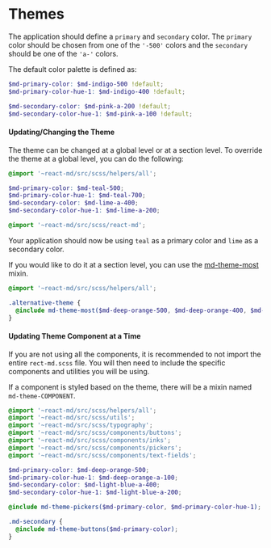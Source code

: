 # Themes
The application should define a `primary` and `secondary` color. The `primary` color
should be chosen from one of the `'-500'` colors and the `secondary` should be one of
the `'a-'` colors.

The default color palette is defined as:

```scss
$md-primary-color: $md-indigo-500 !default;
$md-primary-color-hue-1: $md-indigo-400 !default;

$md-secondary-color: $md-pink-a-200 !default;
$md-secondary-color-hue-1: $md-pink-a-100 !default;
```

#### Updating/Changing the Theme
The theme can be changed at a global level or at a section level. To override
the theme at a global level, you can do the following:

```scss
@import '~react-md/src/scss/helpers/all';

$md-primary-color: $md-teal-500;
$md-primary-color-hue-1: $md-teal-700;
$md-secondary-color: $md-lime-a-400;
$md-secondary-color-hue-1: $md-lime-a-200;

@import '~react-md/src/scss/react-md';
```

Your application should now be using `teal` as a primary color and `lime` as
a secondary color.

If you would like to do it at a section level, you can use the
[md-theme-most](/sassdoc/#colors-mixin-md-theme-most) mixin.

```scss
@import '~react-md/src/scss/helpers/all';

.alternative-theme {
  @include md-theme-most($md-deep-orange-500, $md-deep-orange-400, $md-light-blue-a-200, $md-light-blue-a-100);
}
```

#### Updating Theme Component at a Time
If you are not using all the components, it is recommended to not import the
entire `rect-md.scss` file. You will then need to include the specific components
and utilities you will be using.

If a component is styled based on the theme, there will be a mixin named `md-theme-COMPONENT`.

```scss
@import '~react-md/src/scss/helpers/all';
@import '~react-md/src/scss/utils';
@import '~react-md/src/scss/typography';
@import '~react-md/src/scss/components/buttons';
@import '~react-md/src/scss/components/inks';
@import '~react-md/src/scss/components/pickers';
@import '~react-md/src/scss/components/text-fields';

$md-primary-color: $md-deep-orange-500;
$md-primary-color-hue-1: $md-deep-orange-a-100;
$md-secondary-color: $md-light-blue-a-400;
$md-secondary-color-hue-1: $md-light-blue-a-200;

@include md-theme-pickers($md-primary-color, $md-primary-color-hue-1);

.md-secondary {
  @include md-theme-buttons($md-primary-color);
}
```
